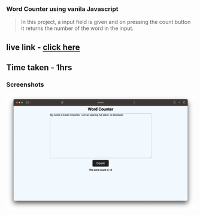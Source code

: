 ### Word Counter using vanila Javascript

>In this project, a input field is given and on pressing the count button it returns the number of the word in the input.



## live link - [click here](https://wordcounter-js-karanch.netlify.app)

## Time taken - 1hrs

### Screenshots 

![word counter](./images/1.png)
